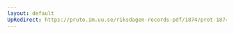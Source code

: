 ```yaml
---
layout: default
UpRedirect: https://pruto.im.uu.se/riksdagen-records-pdf/1874/prot-1874--ak--314/prot-1874--ak--314_083.pdf
---
```

